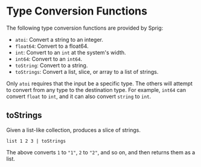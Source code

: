 # Type Conversion Functions

The following type conversion functions are provided by Sprig:

- `atoi`: Convert a string to an integer.
- `float64`: Convert to a float64.
- `int`: Convert to an `int` at the system's width.
- `int64`: Convert to an `int64`.
- `toString`: Convert to a string.
- `toStrings`: Convert a list, slice, or array to a list of strings.

Only `atoi` requires that the input be a specific type. The others will attempt
to convert from any type to the destination type. For example, `int64` can convert
`float` to `int`, and it can also convert `string` to `int`.

## toStrings

Given a list-like collection, produces a slice of strings.

```
list 1 2 3 | toStrings
```

The above converts `1` to `"1"`, `2` to `"2"`, and so on, and then returns
them as a list.
